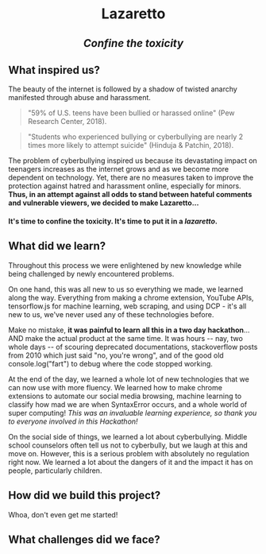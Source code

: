 # <p align="center">**Lazaretto**</p>
## <p align="center">*Confine the toxicity*</p>

## What inspired us?

The beauty of the internet is followed by a shadow of twisted anarchy manifested through abuse and harassment.

> "59% of U.S. teens have been bullied or harassed online" (Pew Research Center, 2018).

> "Students who experienced bullying or cyberbullying are nearly 2 times more likely to attempt suicide" (Hinduja & Patchin, 2018).

The problem of cyberbullying inspired us because its devastating impact on teenagers increases as the internet grows and as we become more dependent on technology. Yet, there are no measures taken to improve the protection against hatred and harassment online, especially for minors. **Thus, in an attempt against all odds to stand between hateful comments and vulnerable viewers, we decided to make Lazaretto...**

#### It's time to confine the toxicity. It's time to put it in a *lazaretto*.


## What did we learn?

Throughout this process we were enlightened by new knowledge while being challenged by newly encountered problems.

On one hand, this was all new to us so everything we made, we learned along the way. Everything from making a chrome extension, YouTube APIs, tensorflow.js for machine learning, web scraping, and using DCP - it's all new to us, we've never used any of these technologies before.

Make no mistake, **it was painful to learn all this in a two day hackathon**... AND make the actual product at the same time. It was hours -- nay, two whole days -- of scouring deprecated documentations, stackoverflow posts from 2010 which just said "no, you're wrong", and of the good old console.log("fart") to debug where the code stopped working.  

At the end of the day, we learned a whole lot of new technologies that we can now use with more fluency. We learned how to make chrome extensions to automate our social media browsing, machine learning to classify how mad we are when SyntaxError occurs, and a whole world of super computing! *This was an invaluable learning experience, so thank you to everyone involved in this Hackathon!*

On the social side of things, we learned a lot about cyberbullying. Middle school counselors often tell us not to cyberbully, but we laugh at this and move on. However, this is a serious problem with absolutely no regulation right now. We learned a lot about the dangers of it and the impact it has on people, particularly children.

## How did we build this project?

Whoa, don't even get me started! 

## What challenges did we face?
